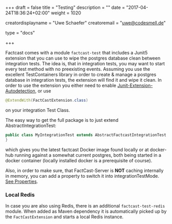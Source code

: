 +++
draft = false
title = "Testing"
description = ""
date = "2017-04-24T18:36:24+02:00"
weight = 1020

creatordisplayname = "Uwe Schaefer"
creatoremail = "uwe@codesmell.de"

type = "docs"

+++

Factcast comes with a module `factcast-test` that includes a Junit5 extension that you can use to wipe the postgres database clean between integration tests.
The idea is, that in integration tests, you may want to start every test method with no preexisting events.
Assuming you use the excellent TestContainers library in order to create & manage a postgres database in integration tests, the extension will find it and wipe it clean.
In order to use the extension you either need to enable [Junit-Extension-Autodetection](https://junit.org/junit5/docs/current/user-guide/#running-tests-build-maven-config-params), or use

```java
@ExtendWith(FactCastExtension.class)
```

on your integration Test Class.

The easy way to get the full package is to just extend AbstractIntegrationTest:

```java
public class MyIntegrationTest extends AbstractFactcastIntegrationTest { // ...
}
```

which gives you the latest factcast Docker image found locally or at docker-hub running against a somewhat current postgres, both being started in a docker container (locally installed docker is a prerequisite of course).

Also, in order to make sure, that FactCast-Server is **NOT** caching internally in memory, you can add a property to switch it into integrationTestMode.
[See Properties](/setup/properties).

### Local Redis

In case you are also using Redis, there is an additional `factcast-test-redis` module.
When added as Maven dependency it is automatically picked up by the `FactCastExtension` and starts a
local Redis instance.
